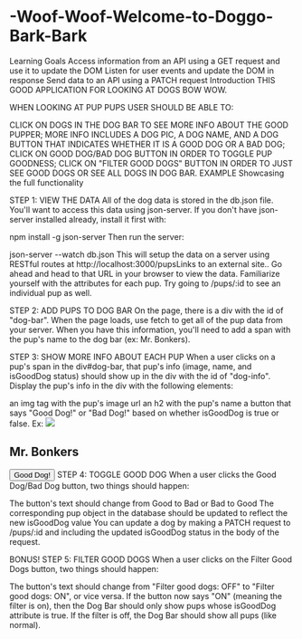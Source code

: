 # -Woof-Woof-Welcome-to-Doggo-Bark-Bark
Learning Goals
Access information from an API using a GET request and use it to update the DOM
Listen for user events and update the DOM in response
Send data to an API using a PATCH request
Introduction
THIS GOOD APPLICATION FOR LOOKING AT DOGS BOW WOW.

WHEN LOOKING AT PUP PUPS USER SHOULD BE ABLE TO:

CLICK ON DOGS IN THE DOG BAR TO SEE MORE INFO ABOUT THE GOOD PUPPER;
MORE INFO INCLUDES A DOG PIC, A DOG NAME, AND A DOG BUTTON THAT INDICATES WHETHER IT IS A GOOD DOG OR A BAD DOG;
CLICK ON GOOD DOG/BAD DOG BUTTON IN ORDER TO TOGGLE PUP GOODNESS;
CLICK ON "FILTER GOOD DOGS" BUTTON IN ORDER TO JUST SEE GOOD DOGS OR SEE ALL DOGS IN DOG BAR.
EXAMPLE
Showcasing the full functionality

STEP 1: VIEW THE DATA
All of the dog data is stored in the db.json file. You'll want to access this data using json-server. If you don't have json-server installed already, install it first with:

 npm install -g json-server
Then run the server:

 json-server --watch db.json
This will setup the data on a server using RESTful routes at http://localhost:3000/pupsLinks to an external site.. Go ahead and head to that URL in your browser to view the data. Familiarize yourself with the attributes for each pup. Try going to /pups/:id to see an individual pup as well.

STEP 2: ADD PUPS TO DOG BAR
On the page, there is a div with the id of "dog-bar". When the page loads, use fetch to get all of the pup data from your server. When you have this information, you'll need to add a span with the pup's name to the dog bar (ex: <span>Mr. Bonkers</span>).

STEP 3: SHOW MORE INFO ABOUT EACH PUP
When a user clicks on a pup's span in the div#dog-bar, that pup's info (image, name, and isGoodDog status) should show up in the div with the id of "dog-info". Display the pup's info in the div with the following elements:

an img tag with the pup's image url
an h2 with the pup's name
a button that says "Good Dog!" or "Bad Dog!" based on whether isGoodDog is true or false. Ex:
<img src="dog_image_url" />
<h2>Mr. Bonkers</h2>
<button>Good Dog!</button>
STEP 4: TOGGLE GOOD DOG
When a user clicks the Good Dog/Bad Dog button, two things should happen:

The button's text should change from Good to Bad or Bad to Good
The corresponding pup object in the database should be updated to reflect the new isGoodDog value
You can update a dog by making a PATCH request to /pups/:id and including the updated isGoodDog status in the body of the request.

BONUS! STEP 5: FILTER GOOD DOGS
When a user clicks on the Filter Good Dogs button, two things should happen:

The button's text should change from "Filter good dogs: OFF" to "Filter good dogs: ON", or vice versa.
If the button now says "ON" (meaning the filter is on), then the Dog Bar should only show pups whose isGoodDog attribute is true. If the filter is off, the Dog Bar should show all pups (like normal).
